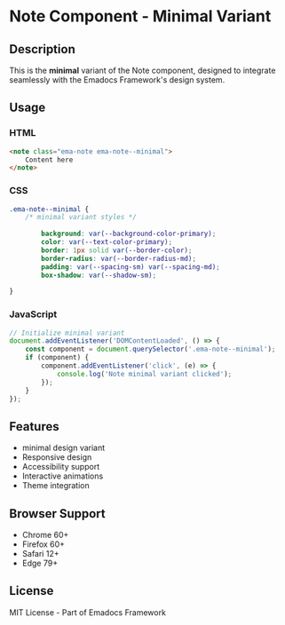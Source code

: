 # Note Component - Minimal Variant

## Description
This is the **minimal** variant of the Note component, designed to integrate seamlessly with the Emadocs Framework's design system.

## Usage

### HTML
```html
<note class="ema-note ema-note--minimal">
    Content here
</note>
```

### CSS
```css
.ema-note--minimal {
    /* minimal variant styles */
    
        background: var(--background-color-primary);
        color: var(--text-color-primary);
        border: 1px solid var(--border-color);
        border-radius: var(--border-radius-md);
        padding: var(--spacing-sm) var(--spacing-md);
        box-shadow: var(--shadow-sm);
    
}
```

### JavaScript
```javascript
// Initialize minimal variant
document.addEventListener('DOMContentLoaded', () => {
    const component = document.querySelector('.ema-note--minimal');
    if (component) {
        component.addEventListener('click', (e) => {
            console.log('Note minimal variant clicked');
        });
    }
});
```

## Features
- minimal design variant
- Responsive design
- Accessibility support
- Interactive animations
- Theme integration

## Browser Support
- Chrome 60+
- Firefox 60+
- Safari 12+
- Edge 79+

## License
MIT License - Part of Emadocs Framework
